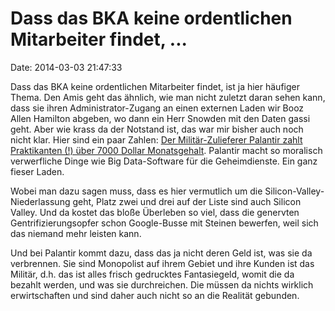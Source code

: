 Dass das BKA keine ordentlichen Mitarbeiter findet, \...
========================================================

Date: 2014-03-03 21:47:33

Dass das BKA keine ordentlichen Mitarbeiter findet, ist ja hier häufiger
Thema. Den Amis geht das ähnlich, wie man nicht zuletzt daran sehen
kann, dass sie ihren Administrator-Zugang an einen externen Laden wir
Booz Allen Hamilton abgeben, wo dann ein Herr Snowden mit den Daten
gassi geht. Aber wie krass da der Notstand ist, das war mir bisher auch
noch nicht klar. Hier sind ein paar Zahlen: [Der Militär-Zulieferer
Palantir zahlt Praktikanten (!) über 7000 Dollar
Monatsgehalt](http://www.silicon.de/41595889/us-praktikanten-verdienen-7000-dollar-im-monat/).
Palantir macht so moralisch verwerfliche Dinge wie Big Data-Software für
die Geheimdienste. Ein ganz fieser Laden.

Wobei man dazu sagen muss, dass es hier vermutlich um die
Silicon-Valley-Niederlassung geht, Platz zwei und drei auf der Liste
sind auch Silicon Valley. Und da kostet das bloße Überleben so viel,
dass die genervten Gentrifizierungsopfer schon Google-Busse mit Steinen
bewerfen, weil sich das niemand mehr leisten kann.

Und bei Palantir kommt dazu, dass das ja nicht deren Geld ist, was sie
da verbrennen. Sie sind Monopolist auf ihrem Gebiet und ihre Kunden ist
das Militär, d.h. das ist alles frisch gedrucktes Fantasiegeld, womit
die da bezahlt werden, und was sie durchreichen. Die müssen da nichts
wirklich erwirtschaften und sind daher auch nicht so an die Realität
gebunden.

